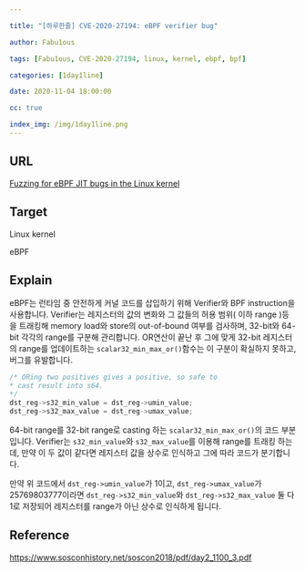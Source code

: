 ```yaml
---

title: "[하루한줄] CVE-2020-27194: eBPF verifier bug"

author: Fabu1ous

tags: [Fabu1ous, CVE-2020-27194, linux, kernel, ebpf, bpf]

categories: [1day1line]

date: 2020-11-04 18:00:00

cc: true

index_img: /img/1day1line.png
---
```




## URL

[Fuzzing for eBPF JIT bugs in the Linux kernel](https://scannell.me/fuzzing-for-ebpf-jit-bugs-in-the-linux-kernel/)



## Target

Linux kernel

eBPF



## Explain

eBPF는 런타임 중 안전하게 커널 코드를 삽입하기 위해 Verifier와 BPF instruction을 사용합니다. Verifier는 레지스터의 값의 변화와 그 값들의 허용 범위( 이하 range )등을 트래킹해  memory load와 store의 out-of-bound 여부를 검사하며,  32-bit와 64-bit 각각의 range를 구분해 관리합니다. OR연산이 끝난 후 그에 맞게  32-bit 레지스터의 range를 업데이트하는 `scalar32_min_max_or()`함수는 이 구분이 확실하지 못하고, 버그를 유발합니다.

```c
/* ORing two positives gives a positive, so safe to
* cast result into s64.
*/
dst_reg->s32_min_value = dst_reg->umin_value;
dst_reg->s32_max_value = dst_reg->umax_value;
```

64-bit range를 32-bit range로 casting 하는 `scalar32_min_max_or()`의 코드 부분입니다. Verifier는 `s32_min_value`와 `s32_max_value`를 이용해 range를 트래킹 하는데, 만약 이 두 값이 같다면 레지스터 값을 상수로 인식하고 그에 따라 코드가 분기합니다. 

만약 위 코드에서 `dst_reg->umin_value`가 1이고, `dst_reg->umax_value`가 25769803777이라면 `dst_reg->s32_min_value`와 `dst_reg->s32_max_value` 둘 다 1로 저장되어 레지스터를 range가 아닌 상수로 인식하게 됩니다.



## Reference 

https://www.sosconhistory.net/soscon2018/pdf/day2_1100_3.pdf